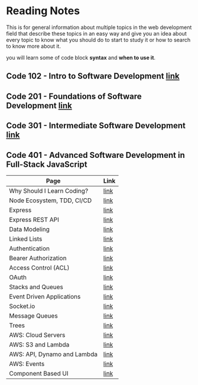 # Reading Notes

This is for general information about multiple topics in the web development field that describe these topics in an easy way and give you an idea about every topic to know what you should do to start to study it or how to search to know more about it.

you will learn some of code block **syntax** and **when to use it**.

## Code 102 - Intro to Software Development [link](https://mohammed-khamees.github.io/reading-notes/)

## Code 201 - Foundations of Software Development [link](https://mohammed-khamees.github.io/reading-notes201/)

## Code 301 - Intermediate Software Development [link](https://mohammed-khamees.github.io/reading-notes301/)

## Code 401 - Advanced Software Development in Full-Stack JavaScript

| Page                        | Link                                                                                  |
| --------------------------- | ------------------------------------------------------------------------------------- |
| Why Should I Learn Coding?  | [link](https://www.bitdegree.org/tutorials/what-is-coding/#why-should-i-learn-coding) |
| Node Ecosystem, TDD, CI/CD  | [link](https://mohammed-khamees.github.io/reading-notes401/TDD)                       |
| Express                     | [link](https://mohammed-khamees.github.io/reading-notes401/Express)                   |
| Express REST API            | [link](https://mohammed-khamees.github.io/reading-notes401/REST)                      |
| Data Modeling               | [link](https://mohammed-khamees.github.io/reading-notes401/DataModeling)              |
| Linked Lists                | [link](https://mohammed-khamees.github.io/reading-notes401/LinkedLists)               |
| Authentication              | [link](https://mohammed-khamees.github.io/reading-notes401/Authentication)            |
| Bearer Authorization        | [link](https://mohammed-khamees.github.io/reading-notes401/Authorization)             |
| Access Control (ACL)        | [link](https://mohammed-khamees.github.io/reading-notes401/ACL)                       |
| OAuth                       | [link](https://mohammed-khamees.github.io/reading-notes401/OAuth)                     |
| Stacks and Queues           | [link](https://mohammed-khamees.github.io/reading-notes401/StacksandQueues)           |
| Event Driven Applications   | [link](https://mohammed-khamees.github.io/reading-notes401/EventDrivenApplications)   |
| Socket.io                   | [link](https://mohammed-khamees.github.io/reading-notes401/Socket)                    |
| Message Queues              | [link](https://mohammed-khamees.github.io/reading-notes401/MessageQueues)             |
| Trees                       | [link](https://mohammed-khamees.github.io/reading-notes401/Trees)                     |
| AWS: Cloud Servers          | [link](https://mohammed-khamees.github.io/reading-notes401/AWS)                       |
| AWS: S3 and Lambda          | [link](https://mohammed-khamees.github.io/reading-notes401/S3andLambda)               |
| AWS: API, Dynamo and Lambda | [link](https://mohammed-khamees.github.io/reading-notes401/DynamoandLambda)           |
| AWS: Events                 | [link](https://mohammed-khamees.github.io/reading-notes401/AWSEvents)                 |
| Component Based UI          | [link](https://mohammed-khamees.github.io/reading-notes401/UI)                        |

